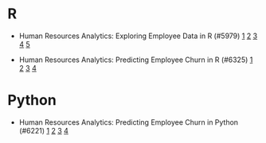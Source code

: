 # R
* Human Resources Analytics: Exploring Employee Data in R (#5979)
[1](https://projector-video-pdf-converter.datacamp.com/5979/chapter1.pdf) 
[2](https://projector-video-pdf-converter.datacamp.com/5979/chapter2.pdf) 
[3](https://projector-video-pdf-converter.datacamp.com/5979/chapter3.pdf)
[4](https://projector-video-pdf-converter.datacamp.com/5979/chapter4.pdf)
[5](https://projector-video-pdf-converter.datacamp.com/5979/chapter5.pdf)

* Human Resources Analytics: Predicting Employee Churn in R (#6325)
[1](https://projector-video-pdf-converter.datacamp.com/6325/chapter1.pdf)
[2](https://projector-video-pdf-converter.datacamp.com/6325/chapter2.pdf)
[3](https://projector-video-pdf-converter.datacamp.com/6325/chapter3.pdf)
[4](https://projector-video-pdf-converter.datacamp.com/6325/chapter4.pdf)

# Python
* Human Resources Analytics: Predicting Employee Churn in Python (#6221)
[1](https://projector-video-pdf-converter.datacamp.com/6221/chapter1.pdf)
[2](https://projector-video-pdf-converter.datacamp.com/6221/chapter2.pdf)
[3](https://projector-video-pdf-converter.datacamp.com/6221/chapter3.pdf)
[4](https://projector-video-pdf-converter.datacamp.com/6221/chapter4.pdf)
